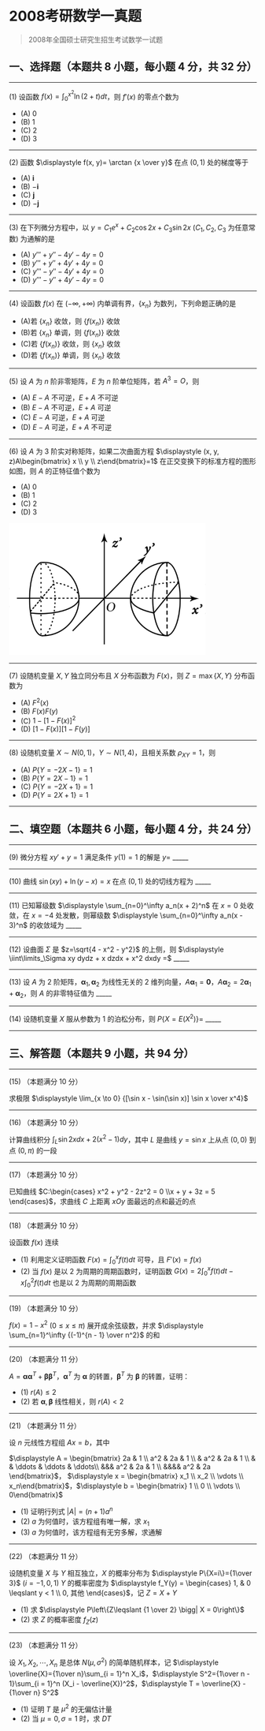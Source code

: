 # 2008考研数学一真题

[annotation]: <id> (d11d60a5-4c65-4457-a5b1-5c3567b11978)
[annotation]: <status> (public)
[annotation]: <create_time> (2021-03-08 15:23:31)
[annotation]: <category> (数学理论)
[annotation]: <tags> (考研数学)
[annotation]: <comments> (true)
[annotation]: <topic> (考研数学一真题)
[annotation]: <index> (-2008)
[annotation]: <url> (http://blog.ccyg.studio/article/78583390-c778-4435-b7d8-00a2d9aca048)

> 2008年全国硕士研究生招生考试数学一试题

## 一、选择题（本题共 8 小题，每小题 4 分，共 32 分）

---

(1) 设函数 $\displaystyle f(x) = \int_0^{x^2} \ln(2 + t) dt$，则 $f'(x)$ 的零点个数为

- (A) $0$ 
- (B) $1$
- (C) $2$
- (D) $3$

---

(2) 函数 $\displaystyle f(x, y)= \arctan {x \over y}$ 在点 $(0,1)$ 处的梯度等于

- (A) $\boldsymbol{i}$
- (B) $-\boldsymbol{i}$
- (C) $\boldsymbol{j}$ 
- (D) $-\boldsymbol{j}$

---

(3) 在下列微分方程中，以 $y = C_1e^x + C_2\cos 2x + C_3 \sin 2x$ ($C_1, C_2,C_3$ 为任意常数) 为通解的是


- (A) $y''' + y'' - 4y' - 4y = 0$
- (B) $y''' + y'' + 4y' + 4y = 0$
- (C) $y''' - y'' - 4y' + 4y = 0$
- (D) $y''' - y'' + 4y' - 4y = 0$

---

(4) 设函数 $f(x)$ 在 $(-\infty, +\infty)$ 内单调有界，$\{x_n\}$ 为数列，下列命题正确的是


- (A)若 $\{x_n\}$ 收敛，则 $\{f(x_n)\}$ 收敛 
- (B)若 $\{x_n\}$ 单调，则 $\{f(x_n)\}$ 收敛
- (C)若 $\{f(x_n)\}$ 收敛，则 $\{x_n\}$ 收敛
- (D)若 $\{f(x_n)\}$ 单调，则 $\{x_n\}$ 收敛


---

(5) 设 $A$ 为 $n$ 阶非零矩阵，$E$ 为 $n$ 阶单位矩阵，若 $A^3 = O$，则

- (A) $E-A$ 不可逆，$E+A$ 不可逆
- (B) $E-A$ 不可逆，$E+A$ 可逆
- (C) $E-A$ 可逆，$E+A$ 可逆
- (D) $E-A$ 可逆，$E+A$ 不可逆

---

(6) 设 $A$ 为 $3$ 阶实对称矩阵，如果二次曲面方程 $\displaystyle (x, y, z)A\begin{bmatrix} x \\ y \\ z\end{bmatrix}=1$ 在正交变换下的标准方程的图形如图，则 $A$ 的正特征值个数为

- (A) $0$
- (B) $1$
- (C) $2$
- (D) $3$

<img class='ui image' src="./images/2008-1.png" style='max-width: 100%; width: 400px'/>

---

(7) 设随机变量 $X,Y$ 独立同分布且 $X$ 分布函数为 $F(x)$，则 $Z = \max\{X, Y\}$ 分布函数为


- (A) $F^2(x)$
- (B) $F(x)F(y)$
- (C) $1-[1-F(x)]^2$
- (D) $[1-F(x)][1-F(y)]$

---

(8) 设随机变量 $X \sim N(0, 1)$，$Y\sim N(1, 4)$，且相关系数 $\rho_{XY} = 1$，则

- (A) $P\{Y = -2X - 1\} = 1$
- (B) $P\{Y = 2X - 1\} = 1$
- (C) $P\{Y = -2X + 1\} = 1$
- (D) $P\{Y = 2X + 1\} = 1$


---

## 二、填空题（本题共 6 小题，每小题 4 分，共 24 分）

---

(9) 微分方程 $xy' + y = 1$ 满足条件 $y(1) = 1$ 的解是 $y=$  \_\_\_\_\_

---

(10) 曲线 $\sin (xy) + \ln(y - x) = x$ 在点 $(0, 1)$ 处的切线方程为  \_\_\_\_\_

---

(11) 已知幂级数 $\displaystyle \sum_{n=0}^\infty a_n(x + 2)^n$ 在 $x=0$ 处收敛，在 $x = -4$ 处发散，则幂级数 $\displaystyle \sum_{n=0}^\infty a_n(x - 3)^n$ 的收敛域为  \_\_\_\_\_

---

(12) 设曲面 $\Sigma$ 是 $z=\sqrt{4 - x^2 - y^2}$ 的上侧，则 $\displaystyle \iint\limits_\Sigma xy dydz + x dzdx + x^2 dxdy =$  \_\_\_\_\_ 

---

(13) 设 $A$ 为 $2$ 阶矩阵，$\boldsymbol{\alpha}_1,\boldsymbol{\alpha}_2$ 为线性无关的 $2$ 维列向量，$A\boldsymbol{\alpha}_1=\boldsymbol{0}$，$A\boldsymbol{\alpha}_2=2\boldsymbol{\alpha}_1 + \boldsymbol{\alpha}_2$，则 $A$ 的非零特征值为  \_\_\_\_\_

---

(14) 设随机变量 $X$ 服从参数为 $1$ 的泊松分布，则 $P\{X=E(X^2)\}=$  \_\_\_\_\_

---

## 三、解答题（本题共 9 小题，共 94 分）

---

(15) （本题满分 10 分）

求极限 $\displaystyle \lim_{x \to 0} {[\sin x - \sin(\sin x)] \sin x \over x^4}$

---

(16) （本题满分 10 分）

计算曲线积分 $\displaystyle \int_L \sin 2x dx + 2(x^2 - 1)dy$，其中 $L$ 是曲线 $y=\sin x$ 上从点 $(0, 0)$ 到点 $(0, \pi)$ 的一段

---

(17) （本题满分 10 分）

已知曲线 $C:\begin{cases} x^2 + y^2 - 2z^2 = 0 \\x + y + 3z = 5 \end{cases}$，求曲线 $C$ 上距离 $xOy$ 面最远的点和最近的点

---

(18) （本题满分 10 分）

设函数 $f(x)$ 连续

- (1) 利用定义证明函数 $\displaystyle F(x) = \int_0^xf(t) dt$ 可导，且 $F'(x)=f(x)$
- (2) 当 $f(x)$ 是以 $2$ 为周期的周期函数时，证明函数 $\displaystyle G(x) = 2\int_0^xf(t) dt - x\int_0^2f(t) dt$ 也是以 $2$ 为周期的周期函数

---

(19) （本题满分 10 分）

$f(x) = 1 - x^2$ $(0 \leqslant x \leqslant \pi)$ 展开成余弦级数，并求 $\displaystyle \sum_{n=1}^\infty {(-1)^{n - 1} \over n^2}$ 的和

---

(20) （本题满分 11 分）

$A=\boldsymbol{\alpha}\boldsymbol{\alpha}^T + \boldsymbol{\beta}\boldsymbol{\beta}^T$，$\boldsymbol{\alpha}^T$ 为 $\boldsymbol{\alpha}$ 的转置，$\boldsymbol{\beta}^T$ 为 $\boldsymbol{\beta}$ 的转置，证明：

- (1) $r(A) \leqslant 2$
- (2) 若 $\boldsymbol{\alpha},\boldsymbol{\beta}$ 线性相关，则 $r(A) < 2$

---

(21) （本题满分 11 分）

设 $n$ 元线性方程组 $Ax = b$，其中

$\displaystyle A = \begin{bmatrix} 2a & 1 \\ a^2 & 2a & 1 \\ & a^2 & 2a & 1 \\ & & \ddots & \ddots & \ddots\\ &&& a^2 & 2a & 1 \\ &&&& a^2 & 2a \end{bmatrix}$， $\displaystyle x = \begin{bmatrix} x_1 \\ x_2 \\ \vdots \\ x_n\end{bmatrix}$，$\displaystyle b = \begin{bmatrix} 1 \\ 0 \\ \vdots \\ 0\end{bmatrix}$

- (1) 证明行列式 $|A| = (n + 1)a^n$
- (2) $a$ 为何值时，该方程组有唯一解，求 $x_1$
- (3) $a$ 为何值时，该方程组有无穷多解，求通解

---

(22) （本题满分 11 分）

设随机变量 $X$ 与 $Y$ 相互独立，$X$ 的概率分布为 $\displaystyle P\{X=i\}={1\over 3}$ $(i = -1, 0, 1)$ $Y$ 的概率密度为 $\displaystyle f_Y(y) = \begin{cases} 1, & 0 \leqslant y < 1 \\ 0, 其他 \end{cases}$，记 $Z=X+Y$

- (1) 求 $\displaystyle P\left\{Z\leqslant {1 \over 2} \bigg| X = 0\right\}$
- (2) 求 $Z$ 的概率密度 $f_Z(z)$

---

(23) （本题满分 11 分）

设 $X_1, X_2, \cdots, X_n$ 是总体 $N(\mu, \sigma^2)$ 的简单随机样本，记 $\displaystyle \overline{X}={1\over n}\sum_{i = 1}^n X_i$，$\displaystyle S^2={1\over n - 1}\sum_{i = 1}^n (X_i - \overline{X})^2$，$\displaystyle T = \overline{X} - {1\over n} S^2$

- (1) 证明 $T$ 是 $\mu^2$ 的无偏估计量
- (2) 当 $\mu = 0, \sigma = 1$ 时，求 $DT$
